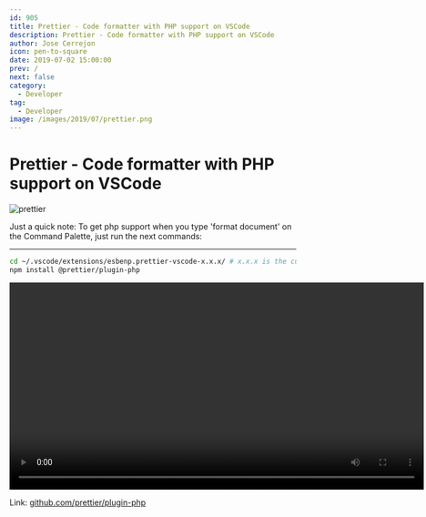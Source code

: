 ```yaml
---
id: 905
title: Prettier - Code formatter with PHP support on VSCode
description: Prettier - Code formatter with PHP support on VSCode
author: Jose Cerrejon
icon: pen-to-square
date: 2019-07-02 15:00:00
prev: /
next: false
category:
  - Developer
tag:
  - Developer
image: /images/2019/07/prettier.png
---
```


# Prettier - Code formatter with PHP support on VSCode

![prettier](/images/2019/07/prettier.png)

Just a quick note: To get php support when you type 'format document' on the Command Palette, just run the next commands:

- - -

```bash
cd ~/.vscode/extensions/esbenp.prettier-vscode-x.x.x/ # x.x.x is the current version of the extension
npm install @prettier/plugin-php
```

<video width="728" controls>
  <source src="/videos/prettier-php.mp4" type="video/mp4">
  Your browser does not support HTML5 video.
</video>

Link: [github.com/prettier/plugin-php](https://github.com/prettier/plugin-php)